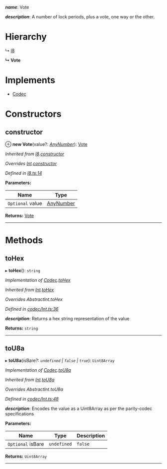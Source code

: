

*__name__*: Vote

*__description__*: A number of lock periods, plus a vote, one way or the other.

# Hierarchy

↳  [I8](_i8_.i8.md)

**↳ Vote**

# Implements

* [Codec](../interfaces/_types_.codec.md)

# Constructors

<a id="constructor"></a>

##  constructor

⊕ **new Vote**(value?: *[AnyNumber](../modules/_types_.md#anynumber)*): [Vote](_vote_.vote.md)

*Inherited from [I8](_i8_.i8.md).[constructor](_i8_.i8.md#constructor)*

*Overrides [Int](_codec_int_.int.md).[constructor](_codec_int_.int.md#constructor)*

*Defined in [I8.ts:14](https://github.com/polkadot-js/api/blob/b40d7a3/packages/types/src/I8.ts#L14)*

**Parameters:**

| Name | Type |
| ------ | ------ |
| `Optional` value | [AnyNumber](../modules/_types_.md#anynumber) |

**Returns:** [Vote](_vote_.vote.md)

___

# Methods

<a id="tohex"></a>

##  toHex

▸ **toHex**(): `string`

*Implementation of [Codec](../interfaces/_types_.codec.md).[toHex](../interfaces/_types_.codec.md#tohex)*

*Inherited from [Int](_codec_int_.int.md).[toHex](_codec_int_.int.md#tohex)*

*Overrides AbstractInt.toHex*

*Defined in [codec/Int.ts:36](https://github.com/polkadot-js/api/blob/b40d7a3/packages/types/src/codec/Int.ts#L36)*

*__description__*: Returns a hex string representation of the value

**Returns:** `string`

___
<a id="tou8a"></a>

##  toU8a

▸ **toU8a**(isBare?: *`undefined` | `false` | `true`*): `Uint8Array`

*Implementation of [Codec](../interfaces/_types_.codec.md).[toU8a](../interfaces/_types_.codec.md#tou8a)*

*Inherited from [Int](_codec_int_.int.md).[toU8a](_codec_int_.int.md#tou8a)*

*Overrides AbstractInt.toU8a*

*Defined in [codec/Int.ts:48](https://github.com/polkadot-js/api/blob/b40d7a3/packages/types/src/codec/Int.ts#L48)*

*__description__*: Encodes the value as a Uint8Array as per the parity-codec specifications

**Parameters:**

| Name | Type | Description |
| ------ | ------ | ------ |
| `Optional` isBare | `undefined` | `false` | `true` |  true when the value has none of the type-specific prefixes (internal) |

**Returns:** `Uint8Array`

___

